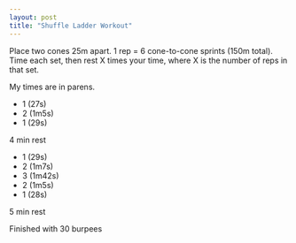 ```yaml
---
layout: post
title: "Shuffle Ladder Workout"
---
```


Place two cones 25m apart. 1 rep = 6 cone-to-cone sprints (150m total). Time each set, then rest X times your time, where X is the number of reps in that set.

My times are in parens.

- 1 (27s)
- 2 (1m5s)
- 1 (29s)

4 min rest

- 1 (29s)
- 2 (1m7s)
- 3 (1m42s)
- 2 (1m5s)
- 1 (28s)

5 min rest

Finished with 30 burpees
